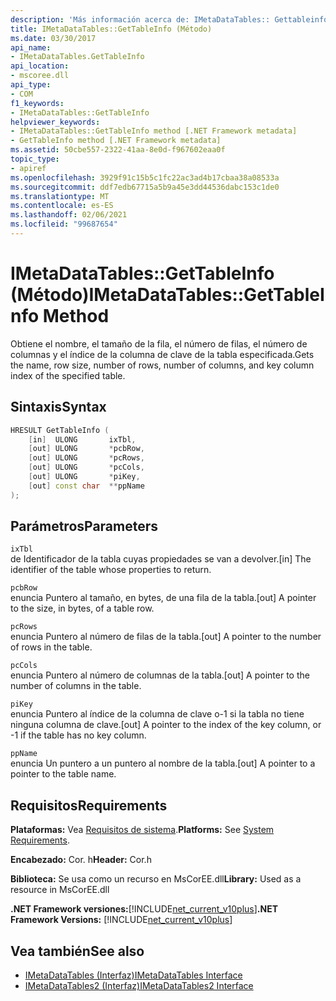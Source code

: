 ```yaml
---
description: 'Más información acerca de: IMetaDataTables:: Gettableinfo ((método)'
title: IMetaDataTables::GetTableInfo (Método)
ms.date: 03/30/2017
api_name:
- IMetaDataTables.GetTableInfo
api_location:
- mscoree.dll
api_type:
- COM
f1_keywords:
- IMetaDataTables::GetTableInfo
helpviewer_keywords:
- IMetaDataTables::GetTableInfo method [.NET Framework metadata]
- GetTableInfo method [.NET Framework metadata]
ms.assetid: 50cbe557-2322-41aa-8e0d-f967602eaa0f
topic_type:
- apiref
ms.openlocfilehash: 3929f91c15b5c1fc22ac3ad4b17cbaa38a08533a
ms.sourcegitcommit: ddf7edb67715a5b9a45e3dd44536dabc153c1de0
ms.translationtype: MT
ms.contentlocale: es-ES
ms.lasthandoff: 02/06/2021
ms.locfileid: "99687654"
---
```

# <a name="imetadatatablesgettableinfo-method"></a><span data-ttu-id="dfd03-103">IMetaDataTables::GetTableInfo (Método)</span><span class="sxs-lookup"><span data-stu-id="dfd03-103">IMetaDataTables::GetTableInfo Method</span></span>

<span data-ttu-id="dfd03-104">Obtiene el nombre, el tamaño de la fila, el número de filas, el número de columnas y el índice de la columna de clave de la tabla especificada.</span><span class="sxs-lookup"><span data-stu-id="dfd03-104">Gets the name, row size, number of rows, number of columns, and key column index of the specified table.</span></span>  
  
## <a name="syntax"></a><span data-ttu-id="dfd03-105">Sintaxis</span><span class="sxs-lookup"><span data-stu-id="dfd03-105">Syntax</span></span>  
  
```cpp  
HRESULT GetTableInfo (  
    [in]  ULONG       ixTbl,  
    [out] ULONG       *pcbRow,  
    [out] ULONG       *pcRows,  
    [out] ULONG       *pcCols,  
    [out] ULONG       *piKey,  
    [out] const char  **ppName  
);  
```  
  
## <a name="parameters"></a><span data-ttu-id="dfd03-106">Parámetros</span><span class="sxs-lookup"><span data-stu-id="dfd03-106">Parameters</span></span>  

 `ixTbl`  
 <span data-ttu-id="dfd03-107">de Identificador de la tabla cuyas propiedades se van a devolver.</span><span class="sxs-lookup"><span data-stu-id="dfd03-107">[in] The identifier of the table whose properties to return.</span></span>  
  
 `pcbRow`  
 <span data-ttu-id="dfd03-108">enuncia Puntero al tamaño, en bytes, de una fila de la tabla.</span><span class="sxs-lookup"><span data-stu-id="dfd03-108">[out] A pointer to the size, in bytes, of a table row.</span></span>  
  
 `pcRows`  
 <span data-ttu-id="dfd03-109">enuncia Puntero al número de filas de la tabla.</span><span class="sxs-lookup"><span data-stu-id="dfd03-109">[out] A pointer to the number of rows in the table.</span></span>  
  
 `pcCols`  
 <span data-ttu-id="dfd03-110">enuncia Puntero al número de columnas de la tabla.</span><span class="sxs-lookup"><span data-stu-id="dfd03-110">[out] A pointer to the number of columns in the table.</span></span>  
  
 `piKey`  
 <span data-ttu-id="dfd03-111">enuncia Puntero al índice de la columna de clave o-1 si la tabla no tiene ninguna columna de clave.</span><span class="sxs-lookup"><span data-stu-id="dfd03-111">[out] A pointer to the index of the key column, or -1 if the table has no key column.</span></span>  
  
 `ppName`  
 <span data-ttu-id="dfd03-112">enuncia Un puntero a un puntero al nombre de la tabla.</span><span class="sxs-lookup"><span data-stu-id="dfd03-112">[out] A pointer to a pointer to the table name.</span></span>  
  
## <a name="requirements"></a><span data-ttu-id="dfd03-113">Requisitos</span><span class="sxs-lookup"><span data-stu-id="dfd03-113">Requirements</span></span>  

 <span data-ttu-id="dfd03-114">**Plataformas:** Vea [Requisitos de sistema](../../get-started/system-requirements.md).</span><span class="sxs-lookup"><span data-stu-id="dfd03-114">**Platforms:** See [System Requirements](../../get-started/system-requirements.md).</span></span>  
  
 <span data-ttu-id="dfd03-115">**Encabezado:** Cor. h</span><span class="sxs-lookup"><span data-stu-id="dfd03-115">**Header:** Cor.h</span></span>  
  
 <span data-ttu-id="dfd03-116">**Biblioteca:** Se usa como un recurso en MsCorEE.dll</span><span class="sxs-lookup"><span data-stu-id="dfd03-116">**Library:** Used as a resource in MsCorEE.dll</span></span>  
  
 <span data-ttu-id="dfd03-117">**.NET Framework versiones:**[!INCLUDE[net_current_v10plus](../../../../includes/net-current-v10plus-md.md)]</span><span class="sxs-lookup"><span data-stu-id="dfd03-117">**.NET Framework Versions:** [!INCLUDE[net_current_v10plus](../../../../includes/net-current-v10plus-md.md)]</span></span>  
  
## <a name="see-also"></a><span data-ttu-id="dfd03-118">Vea también</span><span class="sxs-lookup"><span data-stu-id="dfd03-118">See also</span></span>

- [<span data-ttu-id="dfd03-119">IMetaDataTables (Interfaz)</span><span class="sxs-lookup"><span data-stu-id="dfd03-119">IMetaDataTables Interface</span></span>](imetadatatables-interface.md)
- [<span data-ttu-id="dfd03-120">IMetaDataTables2 (Interfaz)</span><span class="sxs-lookup"><span data-stu-id="dfd03-120">IMetaDataTables2 Interface</span></span>](imetadatatables2-interface.md)

